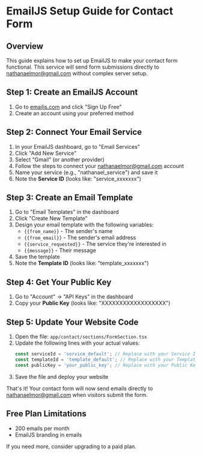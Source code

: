 # EmailJS Setup Guide for Contact Form

## Overview
This guide explains how to set up EmailJS to make your contact form functional. This service will send form submissions directly to nathanaelmor@gmail.com without complex server setup.

## Step 1: Create an EmailJS Account
1. Go to [emailjs.com](https://www.emailjs.com/) and click "Sign Up Free"
2. Create an account using your preferred method

## Step 2: Connect Your Email Service
1. In your EmailJS dashboard, go to "Email Services" 
2. Click "Add New Service"
3. Select "Gmail" (or another provider)
4. Follow the steps to connect your nathanaelmor@gmail.com account
5. Name your service (e.g., "nathanael_service") and save it
6. Note the **Service ID** (looks like: "service_xxxxxxx")

## Step 3: Create an Email Template
1. Go to "Email Templates" in the dashboard
2. Click "Create New Template"
3. Design your email template with the following variables:
   - `{{from_name}}` - The sender's name
   - `{{from_email}}` - The sender's email address
   - `{{service_requested}}` - The service they're interested in
   - `{{message}}` - Their message
4. Save the template
5. Note the **Template ID** (looks like: "template_xxxxxxx")

## Step 4: Get Your Public Key
1. Go to "Account" → "API Keys" in the dashboard
2. Copy your **Public Key** (looks like: "XXXXXXXXXXXXXXXXXX")

## Step 5: Update Your Website Code
1. Open the file: `app/contact/sections/FormSection.tsx`
2. Update the following lines with your actual values:
   ```javascript
   const serviceId = 'service_default'; // Replace with your Service ID
   const templateId = 'template_default'; // Replace with your Template ID 
   const publicKey = 'your_public_key'; // Replace with your Public Key
   ```
3. Save the file and deploy your website

That's it! Your contact form will now send emails directly to nathanaelmor@gmail.com when visitors submit the form.

## Free Plan Limitations
- 200 emails per month
- EmailJS branding in emails

If you need more, consider upgrading to a paid plan. 